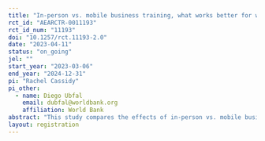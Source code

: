 ```yaml
---
title: "In-person vs. mobile business training, what works better for women entrepreneurs in Ethiopia?"
rct_id: "AEARCTR-0011193"
rct_id_num: "11193"
doi: "10.1257/rct.11193-2.0"
date: "2023-04-11"
status: "on_going"
jel: ""
start_year: "2023-03-06"
end_year: "2024-12-31"
pi: "Rachel Cassidy"
pi_other:
  - name: Diego Ubfal
    email: dubfal@worldbank.org
    affiliation: World Bank
abstract: "This study compares the effects of in-person vs. mobile business training on the performance of women entrepreneurs in Ethiopia. A group of 2,000 women entrepreneurs based in Addis Ababa and who are interested in business training are randomized to receive access to either a business app adapted to the Ethiopian context (1000 women), an in-person business training covering the same material than the app (500 women), or a control group (500 women). To simulate the interaction offered by in-person training, half of women offered the app (500 women) are encouraged to participate in virtual chat rooms to discuss their progress as they use the app. All women are invited to information sessions where they are provided help in downloading the app if selected. In a second experiment we test whether sharing the app virtually without the need of a first in-person interaction can achieve similar effects."
layout: registration
---
```


